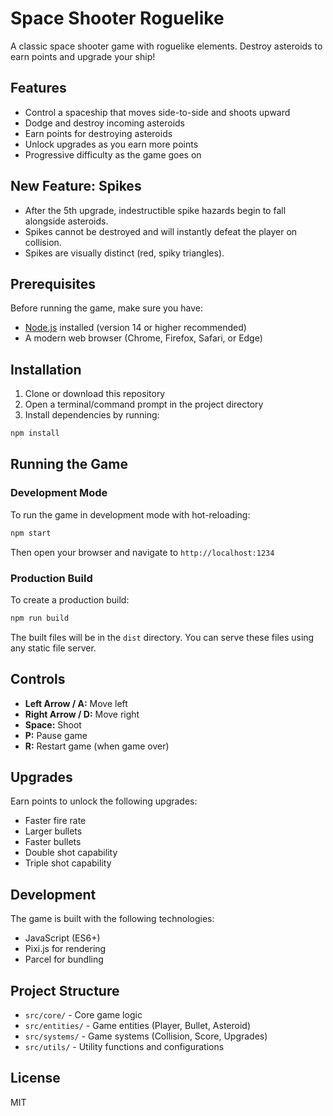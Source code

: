 # Space Shooter Roguelike

A classic space shooter game with roguelike elements. Destroy asteroids to earn points and upgrade your ship!

## Features

- Control a spaceship that moves side-to-side and shoots upward
- Dodge and destroy incoming asteroids
- Earn points for destroying asteroids
- Unlock upgrades as you earn more points
- Progressive difficulty as the game goes on

## New Feature: Spikes
- After the 5th upgrade, indestructible spike hazards begin to fall alongside asteroids.
- Spikes cannot be destroyed and will instantly defeat the player on collision.
- Spikes are visually distinct (red, spiky triangles).

## Prerequisites

Before running the game, make sure you have:
- [Node.js](https://nodejs.org/) installed (version 14 or higher recommended)
- A modern web browser (Chrome, Firefox, Safari, or Edge)

## Installation

1. Clone or download this repository
2. Open a terminal/command prompt in the project directory
3. Install dependencies by running:
```bash
npm install
```

## Running the Game

### Development Mode
To run the game in development mode with hot-reloading:
```bash
npm start
```
Then open your browser and navigate to `http://localhost:1234`

### Production Build
To create a production build:
```bash
npm run build
```
The built files will be in the `dist` directory. You can serve these files using any static file server.

## Controls

- **Left Arrow / A:** Move left
- **Right Arrow / D:** Move right
- **Space:** Shoot
- **P:** Pause game
- **R:** Restart game (when game over)

## Upgrades

Earn points to unlock the following upgrades:
- Faster fire rate
- Larger bullets
- Faster bullets
- Double shot capability
- Triple shot capability

## Development

The game is built with the following technologies:
- JavaScript (ES6+)
- Pixi.js for rendering
- Parcel for bundling

## Project Structure

- `src/core/` - Core game logic
- `src/entities/` - Game entities (Player, Bullet, Asteroid)
- `src/systems/` - Game systems (Collision, Score, Upgrades)
- `src/utils/` - Utility functions and configurations

## License

MIT 